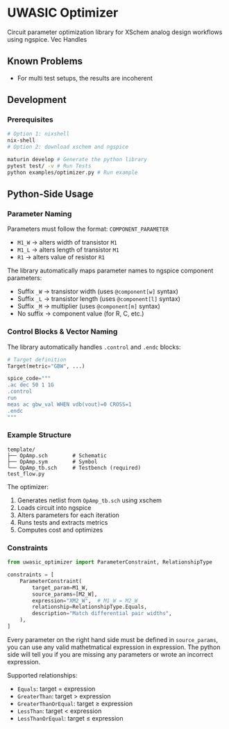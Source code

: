 # UWASIC Optimizer

Circuit parameter optimization library for XSchem analog design workflows using ngspice.
Vec<Spice> Handles

## Known Problems

- For multi test setups, the results are incoherent

## Development

### Prerequisites

```bash
# Option 1: nixshell
nix-shell
# Option 2: download xschem and ngspice
```

```bash
maturin develop # Generate the python library
pytest test/ -v # Run Tests
python examples/optimizer.py # Run example
```

## Python-Side Usage

### Parameter Naming

Parameters must follow the format: `COMPONENT_PARAMETER`

- `M1_W` → alters width of transistor `M1`
- `M1_L` → alters length of transistor `M1`
- `R1` → alters value of resistor `R1`

The library automatically maps parameter names to ngspice component parameters:

- Suffix `_W` → transistor width (uses `@component[w]` syntax)
- Suffix `_L` → transistor length (uses `@component[l]` syntax)
- Suffix `_M` → multiplier (uses `@component[m]` syntax)
- No suffix → component value (for R, C, etc.)

### Control Blocks & Vector Naming

The library automatically handles `.control` and `.endc` blocks:

```python
# Target definition
Target(metric="GBW", ...)

spice_code="""
.ac dec 50 1 1G
.control
run
meas ac gbw_val WHEN vdb(vout)=0 CROSS=1
.endc
"""
```

### Example Structure

```
template/
├── OpAmp.sch        # Schematic
├── OpAmp.sym        # Symbol
└── OpAmp_tb.sch     # Testbench (required)
test_flow.py
```

The optimizer:

1. Generates netlist from `OpAmp_tb.sch` using xschem
2. Loads circuit into ngspice
3. Alters parameters for each iteration
4. Runs tests and extracts metrics
5. Computes cost and optimizes

### Constraints

```python
from uwasic_optimizer import ParameterConstraint, RelationshipType

constraints = [
    ParameterConstraint(
        target_param=M1_W,
        source_params=[M2_W],
        expression="XM2_W",  # M1_W = M2_W
        relationship=RelationshipType.Equals,
        description="Match differential pair widths",
    ),
]
```

Every parameter on the right hand side must be defined in `source_params`, you can use any valid mathetmatical expression in expression. The python side will tell you if you are missing any parameters or wrote an incorrect expression.

Supported relationships:

- `Equals`: target = expression
- `GreaterThan`: target > expression
- `GreaterThanOrEqual`: target ≥ expression
- `LessThan`: target < expression
- `LessThanOrEqual`: target ≤ expression
